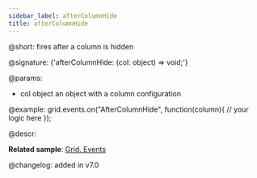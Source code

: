 ```yaml
---
sidebar_label: afterColumnHide
title: afterColumnHide
---          
```


@short: fires after a column is hidden

@signature: {'afterColumnHide: (col: object) => void;'}

@params: 
- col   object  an object with a column configuration

@example:
grid.events.on("AfterColumnHide", function(column){
    // your logic here
});



@descr:

**Related sample**: [Grid. Events](https://snippet.dhtmlx.com/9zeyp4ds)

@changelog: added in v7.0